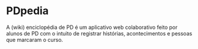 # PDpedia

A (wiki) enciclopédia de PD é um aplicativo web colaborativo feito por alunos de PD com o intuito de registrar histórias, acontecimentos e pessoas que marcaram o curso.
